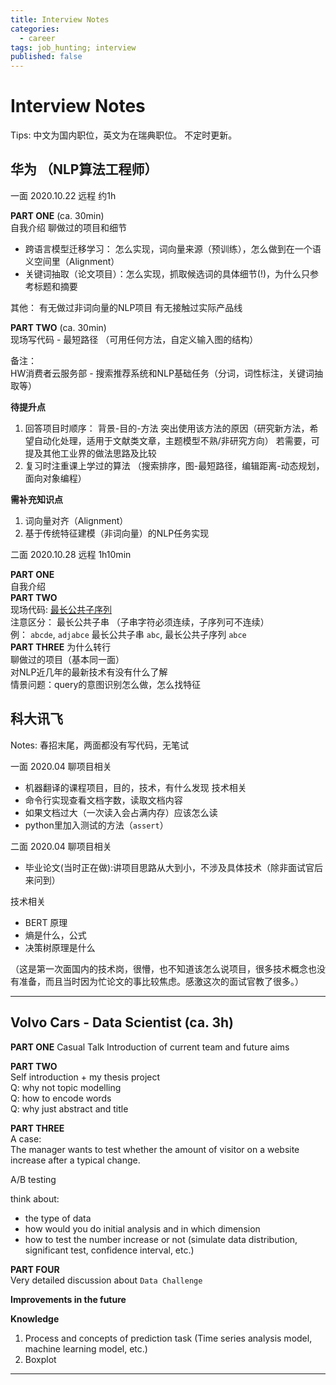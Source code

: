 ```yaml
---
title: Interview Notes
categories:
  - career
tags: job_hunting; interview
published: false
---
```


# Interview Notes

Tips: 中文为国内职位，英文为在瑞典职位。
不定时更新。

## 华为 （NLP算法工程师）

一面 2020.10.22 远程 约1h

**PART ONE** (ca. 30min)  
自我介绍
聊做过的项目和细节
- 跨语言模型迁移学习：
怎么实现，词向量来源（预训练），怎么做到在一个语义空间里（Alignment）
- 关键词抽取（论文项目）：怎么实现，抓取候选词的具体细节(!)，为什么只参考标题和摘要

其他：
有无做过非词向量的NLP项目
有无接触过实际产品线

**PART TWO**  (ca. 30min)  
现场写代码 - 最短路径 （可用任何方法，自定义输入图的结构）

备注：  
HW消费者云服务部 - 搜索推荐系统和NLP基础任务（分词，词性标注，关键词抽取等）

**待提升点**
1. 回答项目时顺序： 背景-目的-方法
突出使用该方法的原因（研究新方法，希望自动化处理，适用于文献类文章，主题模型不熟/非研究方向）
若需要，可提及其他工业界的做法思路及比较
2.  复习时注重课上学过的算法 （搜索排序，图-最短路径，编辑距离-动态规划，面向对象编程）

**需补充知识点**
1. 词向量对齐（Alignment）
2. 基于传统特征建模（非词向量）的NLP任务实现

二面 2020.10.28 远程 1h10min

**PART ONE**  
自我介绍  
**PART TWO**   
现场代码: [最长公共子序列](https://leetcode-cn.com/problems/longest-common-subsequence/)   
注意区分： 最长公共子串 （子串字符必须连续，子序列可不连续）  
例： `abcde`, `adjabce` 最长公共子串 `abc`, 最长公共子序列 `abce`   
**PART THREE**
为什么转行  
聊做过的项目（基本同一面）  
对NLP近几年的最新技术有没有什么了解  
情景问题：query的意图识别怎么做，怎么找特征


## 科大讯飞 
Notes: 春招末尾，两面都没有写代码，无笔试

一面 2020.04 
聊项目相关
- 机器翻译的课程项目，目的，技术，有什么发现
技术相关
- 命令行实现查看文档字数，读取文档内容
- 如果文档过大（一次读入会占满内存）应该怎么读
- python里加入测试的方法（`assert`）

二面 2020.04
聊项目相关
- 毕业论文(当时正在做):讲项目思路从大到小，不涉及具体技术（除非面试官后来问到）  

技术相关
- BERT 原理
- 熵是什么，公式
- 决策树原理是什么

（这是第一次面国内的技术岗，很懵，也不知道该怎么说项目，很多技术概念也没有准备，而且当时因为忙论文的事比较焦虑。感激这次的面试官教了很多。）

----

## Volvo Cars - Data Scientist (ca. 3h)

**PART ONE**
Casual Talk
Introduction of current team and future aims

**PART TWO**  
Self introduction + my thesis project  
Q: why not topic modelling  
Q: how to encode words   
Q: why just abstract and title  

**PART THREE**  
A case:  
The manager wants to test whether the amount of visitor on a website increase after a typical change.

A/B testing

think about:  
- the type of data
- how would you do initial analysis and in which dimension
- how to test the number increase or not (simulate data distribution, significant test, confidence interval, etc.)

**PART FOUR**  
Very detailed discussion about `Data Challenge`

**Improvements in the future**


**Knowledge**
1.  Process and concepts of prediction task (Time series analysis model, machine learning model, etc.)
2.  Boxplot

------------





